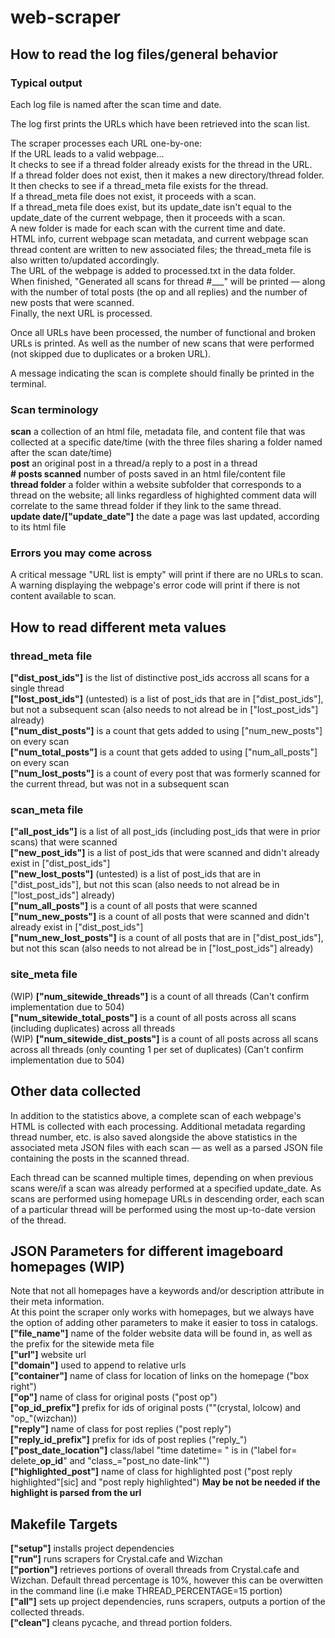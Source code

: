 # web-scraper
## How to read the log files/general behavior  
### Typical output  
Each log file is named after the scan time and date.  

The log first prints the URLs which have been retrieved into the scan list.  

The scraper processes each URL one-by-one:  
If the URL leads to a valid webpage...  
It checks to see if a thread folder already exists for the thread in the URL.  
If a thread folder does not exist, then it makes a new directory/thread folder.  
It then checks to see if a thread_meta file exists for the thread.  
If a thread_meta file does not exist, it proceeds with a scan.  
If a thread_meta file does exist, but its update_date isn't equal to the update_date of the current webpage, then it proceeds with a scan.  
A new folder is made for each scan with the current time and date.  
HTML info, current webpage scan metadata, and current webpage scan thread content are written to new associated files; the thread_meta file is also written to/updated accordingly.  
The URL of the webpage is added to processed.txt in the data folder.  
When finished, "Generated all scans for thread #___" will be printed — along with the number of total posts (the op and all replies) and the number of new posts that were scanned.  
Finally, the next URL is processed.  

Once all URLs have been processed, the number of functional and broken URLs is printed. As well as the number of new scans that were performed (not skipped due to duplicates or a broken URL).  

A message indicating the scan is complete should finally be printed in the terminal.  

### Scan terminology  
**scan** a collection of an html file, metadata file, and content file that was collected at a specific date/time
(with the three files sharing a folder named after the scan date/time)  
**post** an original post in a thread/a reply to a post in a thread  
**# posts scanned** number of posts saved in an html file/content file  
**thread folder** a folder within a website subfolder that corresponds to a thread on the website; all links
regardless of highighted comment data will correlate to the same thread folder if they link to the same thread.  
**update date/["update_date"]** the date a page was last updated, according to its html file  

### Errors you may come across  
A critical message "URL list is empty" will print if there are no URLs to scan.  
A warning displaying the webpage's error code will print if there is not content available to scan.  

## How to read different meta values  
### thread_meta file  
**["dist_post_ids"]** is the list of distinctive post_ids accross all scans for a single thread  
**["lost_post_ids"]** (untested) is a list of post_ids that are in ["dist_post_ids"], but not a subsequent scan (also needs to not alread be in ["lost_post_ids"] already)  
**["num_dist_posts"]** is a count that gets added to using ["num_new_posts"] on every scan  
**["num_total_posts"]** is a count that gets added to using ["num_all_posts"] on every scan  
**["num_lost_posts"]** is a count of every post that was formerly scanned for the current thread, but was not in a subsequent scan  
### scan_meta file  
**["all_post_ids"]** is a list of all post_ids (including post_ids that were in prior scans) that were scanned  
**["new_post_ids"]** is a list of post_ids that were scanned and didn't already exist in ["dist_post_ids"]  
**["new_lost_posts"]** (untested) is a list of post_ids that are in ["dist_post_ids"], but not this scan (also needs to not alread be in ["lost_post_ids"] already)  
**["num_all_posts"]** is a count of all posts that were scanned  
**["num_new_posts"]** is a count of all posts that were scanned and didn't already exist in ["dist_post_ids"]  
**["num_new_lost_posts"]** is a count of all posts that are in ["dist_post_ids"], but not this scan (also needs to not alread be in ["lost_post_ids"] already)  
### site_meta file  
(WIP) **["num_sitewide_threads"]** is a count of all threads (Can't confirm implementation due to 504)  
**["num_sitewide_total_posts"]** is a count of all posts across all scans (including duplicates) across all threads  
(WIP) **["num_sitewide_dist_posts"]** is a count of all posts across all scans across all threads (only counting 1 per set of duplicates) (Can't confirm implementation due to 504)  

## Other data collected  
In addition to the statistics above, a complete scan of each webpage's HTML is collected with each processing. Additional metadata regarding thread number, etc. is also saved alongside the above statistics in the associated meta JSON files with each scan — as well as a parsed JSON file containing the posts in the scanned thread.  

Each thread can be scanned multiple times, depending on when previous scans were/if a scan was already performed at a specified update_date. As scans are performed using homepage URLs in descending order, each scan of a particular thread will be performed using the most up-to-date version of the thread.

## JSON Parameters for different imageboard homepages (WIP)
Note that not all homepages have a keywords and/or description attribute in their meta information.  
At this point the scraper only works with homepages, but we always have the option of adding other parameters to
make it easier to toss in catalogs.  
**["file_name"]** name of the folder website data will be found in, as well as the prefix for the sitewide meta file  
**["url"]** website url  
**["domain"]** used to append to relative urls  
**["container"]** name of class for location of links on the homepage ("box right")  
**["op"]** name of class for original posts ("post op")  
**["op_id_prefix"]** prefix for ids of original posts (""(crystal, lolcow) and "op_"(wizchan))  
**["reply"]** name of class for post replies ("post reply")  
**["reply_id_prefix"]** prefix for ids of post replies ("reply_")  
**["post_date_location"]** class/label "time datetime= " is in ("label for= delete_**op_id**" and "class_="post_no date-link"")  
**["highlighted_post"]** name of class for highlighted post ("post reply  highlighted"[sic] and "post reply highlighted") **May be not be needed if the highlight is parsed from the url**

## Makefile Targets
**["setup"]** installs project dependencies  
**["run"]** runs scrapers for Crystal.cafe and Wizchan  
**["portion"]** retrieves portions of overall threads from Crystal.cafe and Wizchan. Default thread percentage is 10%, however this can be overwitten in the command line (i.e make THREAD_PERCENTAGE=15 portion)  
**["all"]** sets up project dependencies, runs scrapers, outputs a portion of the collected threads.  
**["clean"]** cleans pycache, and thread portion folders.
